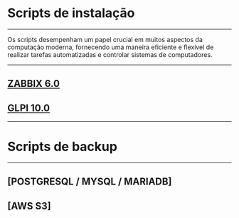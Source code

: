 # Scripts de instalação

---

Os scripts desempenham um papel crucial em muitos aspectos da computação moderna, fornecendo uma maneira eficiente e flexível de realizar tarefas automatizadas e controlar sistemas de computadores.

---

## [ZABBIX 6.0](/Scripts/Zabbix/README.md)
## [GLPI 10.0](/Scripts/GLPI/README.md)

---
# Scripts de backup
---

## [POSTGRESQL / MYSQL / MARIADB]
## [AWS S3]
